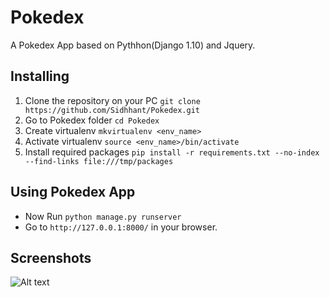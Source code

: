 # Pokedex
A  Pokedex App based on Pythhon(Django 1.10) and Jquery.
## Installing
1. Clone the repository on your PC `git clone https://github.com/Sidhhant/Pokedex.git`
1. Go to Pokedex folder `cd Pokedex`
  1. Create virtualenv `mkvirtualenv <env_name>`
  1. Activate virtualenv `source <env_name>/bin/activate`
1. Install required packages `pip install -r requirements.txt --no-index --find-links file:///tmp/packages` 

## Using Pokedex App 
* Now Run `python manage.py runserver`
* Go to `http://127.0.0.1:8000/` in your browser.

## Screenshots
![Alt text](/relative/path/to/img.jpg?raw=true "Optional Title")
